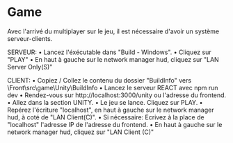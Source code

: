 # Game

Avec l'arrivé du multiplayer sur le jeu, il est nécessaire d'avoir un système serveur-clients.


SERVEUR: 
• Lancez l'éxécutable dans "Build - Windows".
• Cliquez sur "PLAY"
• En haut à gauche sur le network manager hud, cliquez sur "LAN Server Only(S)"

CLIENT:
• Copiez / Collez le contenu du dossier "BuildInfo" vers \Front\src\game\Unity\BuildInfo
• Lancez le serveur REACT avec npm run dev
• Rendez-vous sur http://localhost:3000/unity ou l'adresse du frontend.
• Allez dans la section UNITY.
• Le jeu se lance. Cliquez sur PLAY.
• Repérez l'écriture "localhost", en haut à gauche sur le network manager hud, à coté de "LAN Client(C)".
• Si nécessaire: Ecrivez à la place de "localhost" l'adresse IP de l'adresse du frontend.
• En haut à gauche sur le network manager hud, cliquez sur "LAN Client (C)"

